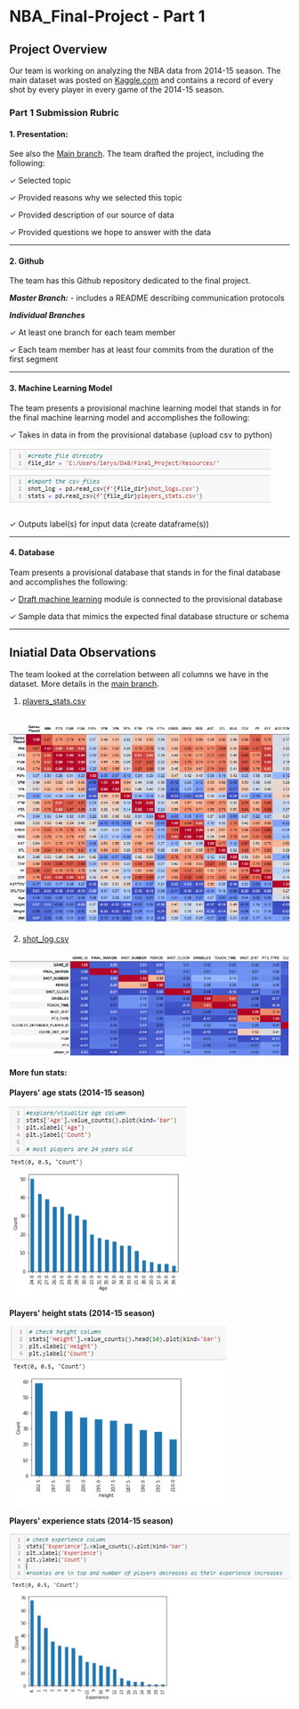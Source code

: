 # NBA_Final-Project - Part 1

## Project Overview

Our team is working on analyzing the NBA data from 2014-15 season. The main dataset was posted on [Kaggle.com](https://www.kaggle.com/dansbecker/nba-shot-logs) and contains a record of every shot by every player in every game of the 2014-15 season.

### Part 1 Submission Rubric

#### 1. Presentation: 
See also the [Main branch](https://github.com/Deving789/NBA_Final-Project/tree/main). The team drafted the project, including the following:

✓ Selected topic

✓ Provided reasons why we selected this topic 

✓ Provided description of our source of data 

✓ Provided questions we hope to answer with the data

--------

#### 2. Github

The team has this Github repository dedicated to the final project.

***Master Branch:***  - includes a README describing communication protocols

***Individual Branches***

✓ At least one branch for each team member

✓ Each team member has at least four commits from the duration of the first segment 

-----
#### 3. Machine Learning Model

The team presents a provisional machine learning model that stands in for the final machine learning model and accomplishes the following:

✓ Takes in data in from the provisional database (upload csv to python)

![](https://github.com/Deving789/NBA_Final-Project/blob/triangle_database_mockup/Images/file_upload_to_python.PNG)

✓ Outputs label(s) for input data (create dataframe(s))

-------
#### 4. Database

Team presents a provisional database that stands in for the final database and accomplishes the following:

✓ [Draft machine learning](https://github.com/Deving789/NBA_Final-Project/blob/main/Resampling.ipynb) module is connected to the provisional database

✓ Sample data that mimics the expected final database structure or schema 

---------

## Iniatial Data Observations

The team looked at the correlation between all columns we have in the dataset. More details in the [main branch](https://github.com/Deving789/NBA_Final-Project). 

1. [players_stats.csv](https://github.com/Deving789/NBA_Final-Project/blob/triangle_database_mockup/Resources/players_stats.csv)

![](https://github.com/Deving789/NBA_Final-Project/blob/triangle_database_mockup/Images/players_stats_correlation_matrix.PNG)
-------

2. [shot_log.csv](https://github.com/Deving789/NBA_Final-Project/blob/triangle_database_mockup/Resources/shot_logs.csv)

![](https://github.com/Deving789/NBA_Final-Project/blob/triangle_database_mockup/Images/shot_log_correlation_matrix.PNG)

#### More fun stats:

**Players' age stats (2014-15 season)**

![](https://github.com/Deving789/NBA_Final-Project/blob/triangle_database_mockup/Images/players_stats_age_check.PNG)

**Players' height stats (2014-15 season)**

![](https://github.com/Deving789/NBA_Final-Project/blob/triangle_database_mockup/Images/players_stats_height_check.PNG)

**Players' experience stats (2014-15 season)**

![](https://github.com/Deving789/NBA_Final-Project/blob/triangle_database_mockup/Images/players_stats_experience_check.PNG)








